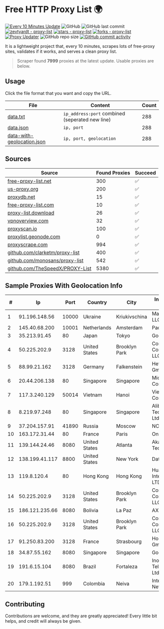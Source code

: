 
# Free HTTP Proxy List 🌍

[![Every 10 Minutes Update](https://github.com/mertguvencli/http-proxy-list/actions/workflows/main.yml/badge.svg?branch=main)](https://github.com/mertguvencli/http-proxy-list/actions/workflows/main.yml)
![GitHub](https://img.shields.io/github/license/mertguvencli/http-proxy-list)
![GitHub last commit](https://img.shields.io/github/last-commit/mertguvencli/http-proxy-list)
[![zevtyardt - proxy-list](https://img.shields.io/static/v1?label=zevtyardt&message=proxy-list&color=blue&logo=github)](https://github.com/zevtyardt/proxy-list "Go to GitHub repo")
[![stars - proxy-list](https://img.shields.io/github/stars/zevtyardt/proxy-list?style=social)](https://github.com/zevtyardt/proxy-list)
[![forks - proxy-list](https://img.shields.io/github/forks/zevtyardt/proxy-list?style=social)](https://github.com/zevtyardt/proxy-list)
[![Proxy Updater](https://github.com/zevtyardt/proxy-list/workflows/Proxy%20Updater/badge.svg)](https://github.com/zevtyardt/proxy-list/actions?query=workflow:"Proxy+Updater")
![GitHub repo size](https://img.shields.io/github/repo-size/zevtyardt/proxy-list)
[![GitHub commit activity](https://img.shields.io/github/commit-activity/m/zevtyardt/proxy-list?logo=commits)](https://github.com/zevtyardt/proxy-list/commits/main)

It is a lightweight project that, every 10 minutes, scrapes lots of free-proxy sites, validates if it works, and serves a clean proxy list.

> Scraper found **7999** proxies at the latest update. Usable proxies are below.

## Usage

Click the file format that you want and copy the URL.

|File|Content|Count|
|----|-------|-----|
|[data.txt](https://raw.githubusercontent.com/mertguvencli/http-proxy-list/main/proxy-list/data.txt)|`ip_address:port` combined (seperated new line)|288|
|[data.json](https://raw.githubusercontent.com/mertguvencli/http-proxy-list/main/proxy-list/data.json)|`ip, port`|288|
|[data-with-geolocation.json](https://raw.githubusercontent.com/mertguvencli/http-proxy-list/main/proxy-list/data-with-geolocation.json)|`ip, port, geolocation`|288|

## Sources

|Source|Found Proxies|Succeed|
|------|-------------|-------|
|[free-proxy-list.net](https://free-proxy-list.net)|300|✅|
|[us-proxy.org](https://www.us-proxy.org)|200|✅|
|[proxydb.net](http://proxydb.net)|15|✅|
|[free-proxy-list.com](https://free-proxy-list.com/?page=&port=&type%5B%5D=http&type%5B%5D=https&up_time=0&search=Search)|10|✅|
|[proxy-list.download](https://www.proxy-list.download/HTTP)|26|✅|
|[vpnoverview.com](https://vpnoverview.com/privacy/anonymous-browsing/free-proxy-servers)|32|✅|
|[proxyscan.io](https://www.proxyscan.io)|100|✅|
|[proxylist.geonode.com](https://proxylist.geonode.com/api/proxy-list?limit=300&page=1&sort_by=lastChecked&sort_type=desc&protocols=http,https)|0|✅|
|[proxyscrape.com](https://api.proxyscrape.com/v2/?request=displayproxies&protocol=http&timeout=10000&country=all&ssl=all&anonymity=all)|994|✅|
|[github.com/clarketm/proxy-list](https://raw.githubusercontent.com/clarketm/proxy-list/master/proxy-list-raw.txt)|400|✅|
|[github.com/monosans/proxy-list](https://raw.githubusercontent.com/monosans/proxy-list/main/proxies/http.txt)|542|✅|
|[github.com/TheSpeedX/PROXY-List](https://raw.githubusercontent.com/TheSpeedX/PROXY-List/master/http.txt)|5380|✅|


## Sample Proxies With Geolocation Info

|#|Ip|Port|Country|City|Internet Service Provider|
|-|--|----|-------|----|-------------------------|
|1|91.196.148.56|10000|Ukraine|Kriukivschina|Maximum-Net LLC|
|2|145.40.68.200|10001|Netherlands|Amsterdam|Packet Host, Inc.|
|3|35.213.91.45|80|Japan|Tokyo|Google LLC|
|4|50.225.202.9|3128|United States|Brooklyn Park|Comcast Cable Communications, LLC|
|5|88.99.21.162|3128|Germany|Falkenstein|Hetzner Online GmbH|
|6|20.44.206.138|80|Singapore|Singapore|Microsoft Corporation|
|7|117.3.240.129|50014|Vietnam|Hanoi|Viettel Corporation|
|8|8.219.97.248|80|Singapore|Singapore|Alibaba (US) Technology Co., Ltd.|
|9|37.204.157.91|41890|Russia|Moscow|NCNET|
|10|163.172.31.44|80|France|Paris|Online S.A.S.|
|11|139.144.24.46|8080|United States|Atlanta|Akamai Technologies, Inc.|
|12|138.199.41.117|8800|United States|New York|Datacamp Limited|
|13|119.8.120.4|80|Hong Kong|Hong Kong|Huawei International Pte. LTD|
|14|50.225.202.9|3128|United States|Brooklyn Park|Comcast Cable Communications, LLC|
|15|186.121.235.66|8080|Bolivia|La Paz|AXS Bolivia S. A.|
|16|50.225.202.9|3128|United States|Brooklyn Park|Comcast Cable Communications, LLC|
|17|91.250.83.200|3128|France|Strasbourg|Host Europe GmbH|
|18|34.87.55.162|8080|Singapore|Singapore|Google LLC|
|19|191.6.15.104|8080|Brazil|Fortaleza|Inove Telecomunicacoes Ltda ME|
|20|179.1.192.51|999|Colombia|Neiva|InterNexa Global Network|



## Contributing

Contributions are welcome, and they are greatly appreciated! Every
little bit helps, and credit will always be given.

